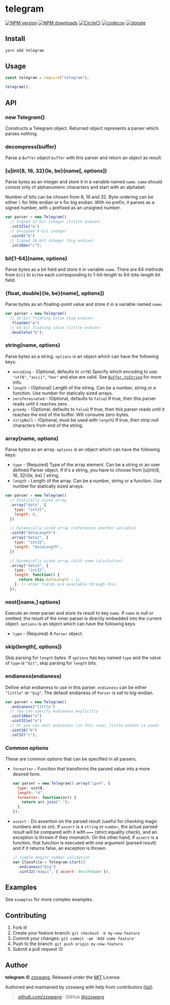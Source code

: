 # telegram

[![NPM version](https://img.shields.io/npm/v/telegram.svg?style=flat)](https://npmjs.com/package/telegram)
[![NPM downloads](https://img.shields.io/npm/dm/telegram.svg?style=flat)](https://npmjs.com/package/telegram)
[![CircleCI](https://circleci.com/gh/zzswang/telegram/tree/master.svg?style=shield)](https://circleci.com/gh/zzswang/telegram/tree/master)
[![codecov](https://codecov.io/gh/zzswang/telegram/branch/master/graph/badge.svg)](https://codecov.io/gh/zzswang/telegram)
[![donate](https://img.shields.io/badge/$-donate-ff69b4.svg?maxAge=2592000&style=flat)](https://github.com/zzswang/donate)

## Install

```bash
yarn add telegram
```

## Usage

```js
const telegram = require("telegram");

telegram();
```

## API

### new Telegram()

Constructs a Telegram object. Returned object represents a parser which parses
nothing.

### decompress(buffer)

Parse a `Buffer` object `buffer` with this parser and return an object as result.

### [u]int{8, 16, 32}{le, be}(name[, options])

Parse bytes as an integer and store it in a variable named `name`. `name` should consist only of alphanumeric characters and start with an alphabet.

Number of bits can be chosen from 8, 16 and 32. Byte-ordering can be either `l` for little endian or `b` for big endian. With no prefix, it parses as a signed number, with `u` prefixed as an unsigned number.

```javascript
var parser = new Telegram()
  // Signed 32-bit integer (little endian)
  .int32le("a")
  // Unsigned 8-bit integer
  .uint8("b")
  // Signed 16-bit integer (big endian)
  .int16be("c");
```

### bit\[1-64\](name, options)

Parse bytes as a bit field and store it in variable `name`. There are 64 methods from `bit1` to `bit64` each corresponding to 1-bit-length to 64-bits-length bit field.

### {float, double}{le, be}(name[, options])

Parse bytes as an floating-point value and store it in a variable named `name`.

```javascript
var parser = new Telegram()
  // 32-bit floating value (big endian)
  .floatbe("a")
  // 64-bit floating value (little endian)
  .doublele("b");
```

### string(name, options)

Parse bytes as a string. `options` is an object which can have
the following keys:

- `encoding` - (Optional, defaults to `utf8`) Specify which encoding to use.
  `"utf8"`, `"ascii"`, `"hex"` and else are valid. See
  [`Buffer.toString`](http://nodejs.org/api/buffer.html#buffer_buf_tostring_encoding_start_end)
  for more info.
- `length` - (Optional) Length of the string. Can be a number, string or a function. Use number for statically sized arrays.
- `zeroTerminated` - (Optional, defaults to `false`) If true, then this parser reads until it reaches zero.
- `greedy` - (Optional, defaults to `false`) If true, then this parser reads until it reaches the end of the buffer. Will consume zero-bytes.
- `stripNull` - (Optional, must be used with `length`) If true, then strip null characters from end of the string.

### array(name, options)

Parse bytes as an array. `options` is an object which can have the following keys:

- `type` - (Required) Type of the array element. Can be a string or an user defined Parser object. If it's a string, you have to choose from [u]int{8, 16, 32}{le, be} | string.
- `length` -
  Length of the array. Can be a number, string or a function. Use number for statically sized arrays.

```javascript
var parser = new Telegram()
  // Statically sized array
  .array("data", {
    type: "int32",
    length: 8,
  })

  // Dynamically sized array (references another variable)
  .uint8("dataLength")
  .array("data2", {
    type: "int32",
    length: "dataLength",
  })

  // Dynamically sized array (with some calculation)
  .array("data3", {
    type: "int32",
    length: function() {
      return this.dataLength - 1;
    }, // other fields are available through this
  });
```

### nest([name,] options)

Execute an inner parser and store its result to key `name`. If `name` is null
or omitted, the result of the inner parser is directly embedded into the
current object. `options` is an object which can have the following keys:

- `type` - (Required) A `Parser` object.

### skip(length[, options])

Skip parsing for `length` bytes. If `options` has key named `type` and the value of `type` is `"bit"`, skip parsing for `length` bits.

### endianess(endianess)

Define what endianess to use in this parser. `endianess` can be either
`"little"` or `"big"`. The default endianess of `Parser` is set to big-endian.

```javascript
var parser = new Telegram()
  .endianess("little")
  // You can specify endianess explicitly
  .uint16be("a")
  .uint32le("a")
  // Or you can omit endianess (in this case, little-endian is used)
  .uint16("b")
  .int32("c");
```

### Common options

These are common options that can be specified in all parsers.

- `formatter` - Function that transforms the parsed value into a more desired
  form.

  ```javascript
  var parser = new Telegram().array("ipv4", {
    type: uint8,
    length: "4",
    formatter: function(arr) {
      return arr.join(".");
    },
  });
  ```

- `assert` - Do assertion on the parsed result (useful for checking magic
  numbers and so on). If `assert` is a `string` or `number`, the actual parsed
  result will be compared with it with `===` (strict equality check), and an
  exception is thrown if they mismatch. On the other hand, if `assert` is a
  function, that function is executed with one argument (parsed result) and if
  it returns false, an exception is thrown.

  ```javascript
  // simple maginc number validation
  var ClassFile = Telegram.start()
    .endianess("big")
    .uint32("magic", { assert: 0xcafebabe });
  ```

## Examples

See `examples` for more complex examples.

## Contributing

1.  Fork it!
2.  Create your feature branch: `git checkout -b my-new-feature`
3.  Commit your changes: `git commit -am 'Add some feature'`
4.  Push to the branch: `git push origin my-new-feature`
5.  Submit a pull request :D

## Author

**telegram** © [zzswang](https://github.com/zzswang), Released under the [MIT](./LICENSE) License.

Authored and maintained by zzswang with help from contributors ([list](https://github.com/zzswang/telegram/contributors)).

> [github.com/zzswang](https://github.com/zzswang) · GitHub [@zzswang](https://github.com/zzswang)
